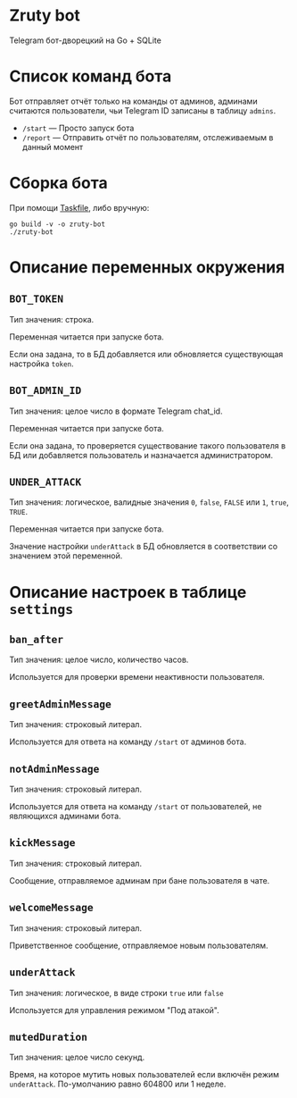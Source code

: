 # Zruty bot
Telegram бот-дворецкий на Go + SQLite

# Список команд бота
Бот отправляет отчёт только на команды от админов, админами считаются пользователи, чьи Telegram ID записаны в таблицу `admins`. 

- `/start` — Просто запуск бота
- `/report` — Отправить отчёт по пользователям, отслеживаемым в данный момент

# Сборка бота
При помощи [Taskfile](https://taskfile.dev/), либо вручную:
``` shell
go build -v -o zruty-bot
./zruty-bot
```
# Описание переменных окружения
## `BOT_TOKEN`
Тип значения: строка.

Переменная читается при запуске бота.

Если она задана, то в БД добавляется или обновляется существующая настройка `token`.
## `BOT_ADMIN_ID`
Тип значения: целое число в формате Telegram chat_id.

Переменная читается при запуске бота.

Если она задана, то проверяется существование такого пользователя в БД или добавляется пользователь и назначается администратором.
## `UNDER_ATTACK`
Тип значения: логическое, валидные значения `0`, `false`, `FALSE` или `1`, `true`, `TRUE`.

Переменная читается при запуске бота.

Значение настройки `underAttack` в БД обновляется в соответствии со значением этой переменной.
# Описание настроек в таблице `settings`
## `ban_after`
Тип значения: целое число, количество часов.

Используется для проверки времени неактивности пользователя.
## `greetAdminMessage`
Тип значения: строковый литерал.

Используется для ответа на команду `/start` от админов бота.
## `notAdminMessage`
Тип значения: строковый литерал.

Используется для ответа на команду `/start` от пользователей, не являющихся админами бота.
## `kickMessage`
Тип значения: строковый литерал.

Сообщение, отправляемое админам при бане пользователя в чате.
## `welcomeMessage`
Тип значения: строковый литерал.

Приветственное сообщение, отправляемое новым пользователям.
## `underAttack`
Тип значения: логическое, в виде строки `true` или `false`

Используется для управления режимом "Под атакой".
## `mutedDuration`
Тип значения: целое число секунд.

Время, на которое мутить новых пользователей если включён режим `underAttack`. По-умолчанию равно 604800 или 1 неделе.
